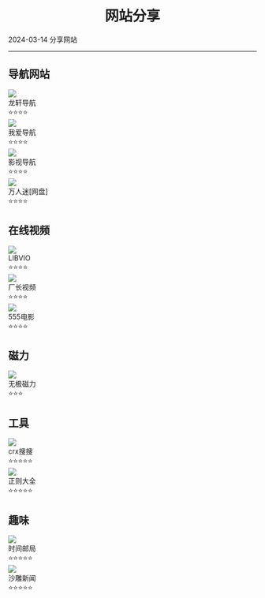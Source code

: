 # <div align="center">网站分享</div>
  <span id='date'>2024-03-14</span>
  <span class='key-tag'>分享</span><span class='key-tag'>网站</span>
  - - -
  

## 导航网站
<div class='share-web'>
<div class='web-item item' to='http://ilxdh.com/'>
      <img class='web-img' src='http://ilxdh.com/favicon.ico'/>
        <div class='web-detail mg-l-1'>
        <a target='_blank'>龙轩导航</a>
        <div>⭐⭐⭐⭐</div>
      </div>
    </div>
<div class='web-item item' to='https://www.widiz.com/'>
      <img class='web-img' src='https://www.widiz.com/favicon.ico'/>
        <div class='web-detail mg-l-1'>
        <a target='_blank'>我爱导航</a>
        <div>⭐⭐⭐⭐</div>
      </div>
    </div>
<div class='web-item item' to='https://ys.urlsdh.com/'>
      <img class='web-img' src='https://ys.urlsdh.com/favicon.ico'/>
        <div class='web-detail mg-l-1'>
        <a target='_blank'>影视导航</a>
        <div>⭐⭐⭐⭐</div>
      </div>
    </div>
<div class='web-item item' to='https://www.wanrenmi8.com/cn/index.html'>
      <img class='web-img' src='https://www.wanrenmi8.com/assets/images/1.png'/>
        <div class='web-detail mg-l-1'>
        <a target='_blank'>万人迷[网盘]</a>
        <div>⭐⭐⭐⭐</div>
      </div>
    </div>
</div>

## 在线视频
<div class='share-web'>
<div class='web-item item' to='https://www.libvio.cc/'>
      <img class='web-img' src='https://xiaoxiaojia.oss-cn-shanghai.aliyuncs.com/statics/img/favicon.ico'/>
        <div class='web-detail mg-l-1'>
        <a target='_blank'>LIBVIO</a>
        <div>⭐⭐⭐⭐</div>
      </div>
    </div>
<div class='web-item item' to='https://cz01.cc/'>
      <img class='web-img' src='https://img.py1080p.com//2021/10/5c7a67356cec28.ico'/>
        <div class='web-detail mg-l-1'>
        <a target='_blank'>厂长视频</a>
        <div>⭐⭐⭐⭐</div>
      </div>
    </div>
<div class='web-item item' to='https://555dy5s.com/'>
      <img class='web-img' src='https://555dy5s.com/favicon.ico'/>
        <div class='web-detail mg-l-1'>
        <a target='_blank'>555电影</a>
        <div>⭐⭐⭐⭐</div>
      </div>
    </div>
</div>

## 磁力
<div class='share-web'>
<div class='web-item item' to='https://cili.uk/'>
      <img class='web-img' src='https://cili.uk/favicon.ico'/>
        <div class='web-detail mg-l-1'>
        <a target='_blank'>无极磁力</a>
        <div>⭐⭐⭐</div>
      </div>
    </div>
</div>

## 工具
<div class='share-web'>
<div class='web-item item' to='https://www.crxsoso.com/'>
      <img class='web-img' src='https://www.crxsoso.com/favicon.ico'/>
        <div class='web-detail mg-l-1'>
        <a target='_blank'>crx搜搜</a>
        <div>⭐⭐⭐⭐⭐</div>
      </div>
    </div>
<div class='web-item item' to='https://any86.github.io/any-rule/'>
      <img class='web-img' src='https://any86.github.io/any-rule/favicon.ico'/>
        <div class='web-detail mg-l-1'>
        <a target='_blank'>正则大全</a>
        <div>⭐⭐⭐⭐⭐</div>
      </div>
    </div>
</div>

## 趣味
<div class='share-web'>
<div class='web-item item' to='https://www.hi2future.com/'>
      <img class='web-img' src='https://www.hi2future.com/favicon.ico'/>
        <div class='web-detail mg-l-1'>
        <a target='_blank'>时间邮局</a>
        <div>⭐⭐⭐⭐⭐</div>
      </div>
    </div>
<div class='web-item item' to='https://shadiao.plus/'>
      <img class='web-img' src='https://shadiao.plus/favicon.ico'/>
        <div class='web-detail mg-l-1'>
        <a target='_blank'>沙雕新闻</a>
        <div>⭐⭐⭐⭐⭐</div>
      </div>
    </div>
</div>